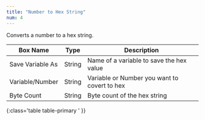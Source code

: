 ```yaml
---
title: "Number to Hex String"
num: 4
---
```


Converts a number to a hex string.

| Box Name | Type | Description | 
|-------|--------|--------|
| Save Variable As | String | Name of a variable to save the hex value |
| Variable/Number | String | Variable or Number you want to covert to hex |
| Byte Count | String | Byte count of the hex string |
{:class='table table-primary ' }}











